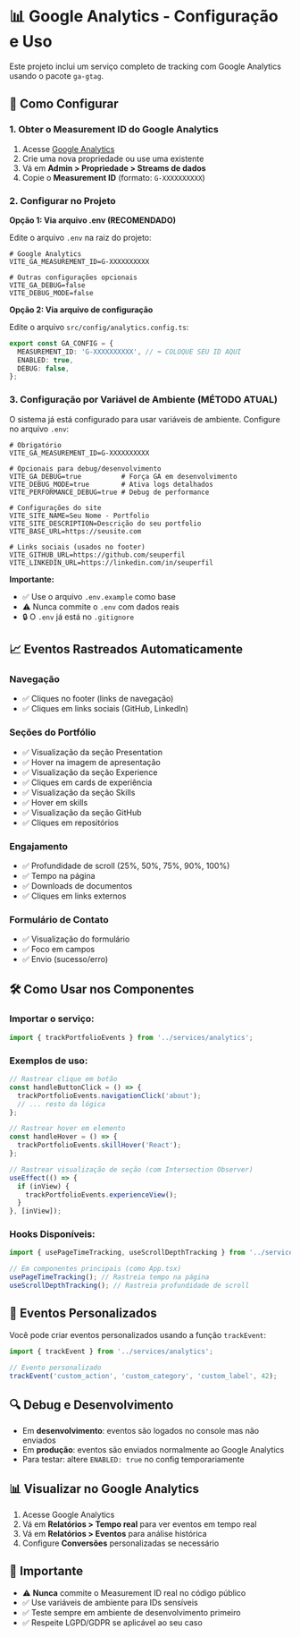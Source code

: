 # 📊 Google Analytics - Configuração e Uso

Este projeto inclui um serviço completo de tracking com Google Analytics usando o pacote `ga-gtag`.

## 🚀 Como Configurar

### 1. Obter o Measurement ID do Google Analytics

1. Acesse [Google Analytics](https://analytics.google.com/)
2. Crie uma nova propriedade ou use uma existente
3. Vá em **Admin > Propriedade > Streams de dados**
4. Copie o **Measurement ID** (formato: `G-XXXXXXXXXX`)

### 2. Configurar no Projeto

**Opção 1: Via arquivo .env (RECOMENDADO)**

Edite o arquivo `.env` na raiz do projeto:

```env
# Google Analytics
VITE_GA_MEASUREMENT_ID=G-XXXXXXXXXX

# Outras configurações opcionais
VITE_GA_DEBUG=false
VITE_DEBUG_MODE=false
```

**Opção 2: Via arquivo de configuração**

Edite o arquivo `src/config/analytics.config.ts`:

```typescript
export const GA_CONFIG = {
  MEASUREMENT_ID: 'G-XXXXXXXXXX', // ⬅️ COLOQUE SEU ID AQUI
  ENABLED: true,
  DEBUG: false,
};
```

### 3. Configuração por Variável de Ambiente (MÉTODO ATUAL)

O sistema já está configurado para usar variáveis de ambiente. Configure no arquivo `.env`:

```env
# Obrigatório
VITE_GA_MEASUREMENT_ID=G-XXXXXXXXXX

# Opcionais para debug/desenvolvimento
VITE_GA_DEBUG=true          # Força GA em desenvolvimento  
VITE_DEBUG_MODE=true        # Ativa logs detalhados
VITE_PERFORMANCE_DEBUG=true # Debug de performance

# Configurações do site
VITE_SITE_NAME=Seu Nome - Portfolio
VITE_SITE_DESCRIPTION=Descrição do seu portfolio
VITE_BASE_URL=https://seusite.com

# Links sociais (usados no footer)
VITE_GITHUB_URL=https://github.com/seuperfil
VITE_LINKEDIN_URL=https://linkedin.com/in/seuperfil
```

**Importante:** 
- ✅ Use o arquivo `.env.example` como base
- ⚠️ Nunca commite o `.env` com dados reais
- 🔒 O `.env` já está no `.gitignore`

## 📈 Eventos Rastreados Automaticamente

### Navegação
- ✅ Cliques no footer (links de navegação)
- ✅ Cliques em links sociais (GitHub, LinkedIn)

### Seções do Portfólio
- ✅ Visualização da seção Presentation
- ✅ Hover na imagem de apresentação
- ✅ Visualização da seção Experience
- ✅ Cliques em cards de experiência
- ✅ Visualização da seção Skills
- ✅ Hover em skills
- ✅ Visualização da seção GitHub
- ✅ Cliques em repositórios

### Engajamento
- ✅ Profundidade de scroll (25%, 50%, 75%, 90%, 100%)
- ✅ Tempo na página
- ✅ Downloads de documentos
- ✅ Cliques em links externos

### Formulário de Contato
- ✅ Visualização do formulário
- ✅ Foco em campos
- ✅ Envio (sucesso/erro)

## 🛠️ Como Usar nos Componentes

### Importar o serviço:

```typescript
import { trackPortfolioEvents } from '../services/analytics';
```

### Exemplos de uso:

```typescript
// Rastrear clique em botão
const handleButtonClick = () => {
  trackPortfolioEvents.navigationClick('about');
  // ... resto da lógica
};

// Rastrear hover em elemento
const handleHover = () => {
  trackPortfolioEvents.skillHover('React');
};

// Rastrear visualização de seção (com Intersection Observer)
useEffect(() => {
  if (inView) {
    trackPortfolioEvents.experienceView();
  }
}, [inView]);
```

### Hooks Disponíveis:

```typescript
import { usePageTimeTracking, useScrollDepthTracking } from '../services/analytics';

// Em componentes principais (como App.tsx)
usePageTimeTracking(); // Rastreia tempo na página
useScrollDepthTracking(); // Rastreia profundidade de scroll
```

## 🎯 Eventos Personalizados

Você pode criar eventos personalizados usando a função `trackEvent`:

```typescript
import { trackEvent } from '../services/analytics';

// Evento personalizado
trackEvent('custom_action', 'custom_category', 'custom_label', 42);
```

## 🔍 Debug e Desenvolvimento

- Em **desenvolvimento**: eventos são logados no console mas não enviados
- Em **produção**: eventos são enviados normalmente ao Google Analytics
- Para testar: altere `ENABLED: true` no config temporariamente

## 📊 Visualizar no Google Analytics

1. Acesse Google Analytics
2. Vá em **Relatórios > Tempo real** para ver eventos em tempo real
3. Vá em **Relatórios > Eventos** para análise histórica
4. Configure **Conversões** personalizadas se necessário

## 🚨 Importante

- ⚠️ **Nunca** commite o Measurement ID real no código público
- ✅ Use variáveis de ambiente para IDs sensíveis
- ✅ Teste sempre em ambiente de desenvolvimento primeiro
- ✅ Respeite LGPD/GDPR se aplicável ao seu caso
